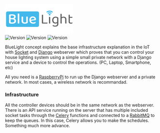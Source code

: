 <img src="components/logo-small.png"><br><img src="https://img.shields.io/github/issues/lnxpy/bluelight?style=square" alt="Version" style="max-width:100%;"> <img src="https://img.shields.io/github/stars/lnxpy/bluelight?style=square" alt="Version" style="max-width:100%;"> <img src="https://img.shields.io/github/license/lnxpy/bluelight?color=purple&style=square" alt="Version" style="max-width:100%;">

BlueLight concept explains the base infrastructure explanation in the IoT with [Socket]() and [Django]() webserver which proves that you can control your house lighting system using a simple small private network with a Django service and a device to control the operations. (PC, Laptop, Smartphone, etc)

All you need is a [RaspberryPi]() to run up the Django webserver and a private network. In most cases, a wireless network is recommandad.

### Infrastructure
All the controller devices should be in the same network as the webserver. There is an API service running on the server that has multiple included socket tasks through the [Celery]() functions and connected to a [RabbitMQ]() to keep the queues. In this case, Celery allows you to make the schedules. Something much more advance.

